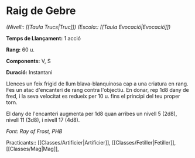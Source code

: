# Raig de Gebre

*(Nivell:: [[Taula Trucs|Truc]]) (Escola:: [[Taula Evocació|Evocació]])*

**Temps de Llançament:** 1 acció

**Rang:** 60 u.

**Components:** V, S

**Duració:** Instantani

Llences un feix frígid de llum blava-blanquinosa cap a una criatura en rang. Fes un atac d'encanteri de rang contra l'objectiu. En donar, rep 1d8 dany de fred, i la seva velocitat es redueix per 10 u. fins el principi del teu proper torn.

El dany de l'encanteri augmenta per 1d8 quan arribes un nivell 5 (2d8), nivell 11 (3d8), i nivell 17 (4d8).


*Font: Ray of Frost, PHB*



Practicants:: [[Classes/Artificier|Artificier]], [[Classes/Fetiller|Fetiller]], [[Classes/Mag|Mag]],